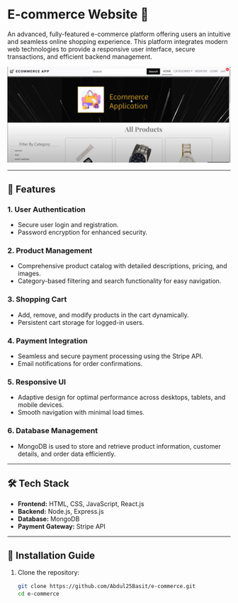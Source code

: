 # E-commerce Website 🛒

An advanced, fully-featured e-commerce platform offering users an intuitive and seamless online shopping experience. This platform integrates modern web technologies to provide a responsive user interface, secure transactions, and efficient backend management.

![E-commerce Website](https://github.com/Abdul25Basit/ecommerce-mern/blob/main/client/public/images/Screenshot%202024-12-06%20165640.png) 

---

## 🌟 Features

### 1. **User Authentication**
- Secure user login and registration.
- Password encryption for enhanced security.

### 2. **Product Management**
- Comprehensive product catalog with detailed descriptions, pricing, and images.
- Category-based filtering and search functionality for easy navigation.

### 3. **Shopping Cart**
- Add, remove, and modify products in the cart dynamically.
- Persistent cart storage for logged-in users.

### 4. **Payment Integration**
- Seamless and secure payment processing using the Stripe API.
- Email notifications for order confirmations.

### 5. **Responsive UI**
- Adaptive design for optimal performance across desktops, tablets, and mobile devices.
- Smooth navigation with minimal load times.

### 6. **Database Management**
- MongoDB is used to store and retrieve product information, customer details, and order data efficiently.

---

## 🛠️ Tech Stack

- **Frontend:** HTML, CSS, JavaScript, React.js
- **Backend:** Node.js, Express.js
- **Database:** MongoDB
- **Payment Gateway:** Stripe API

---

## 🚀 Installation Guide

1. Clone the repository:
   ```bash
   git clone https://github.com/Abdul25Basit/e-commerce.git
   cd e-commerce
